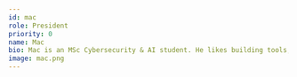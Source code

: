 ```yaml
---
id: mac
role: President
priority: 0
name: Mac
bio: Mac is an MSc Cybersecurity & AI student. He likes building tools, threat modelling, and AI. In his spare time he writes and enjoys climbing and scouting.
image: mac.png
---
```

